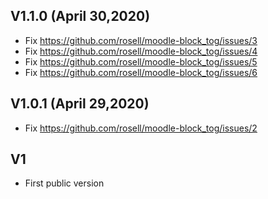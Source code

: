 ## V1.1.0 (April 30,2020)

- Fix https://github.com/rosell/moodle-block_tog/issues/3
- Fix https://github.com/rosell/moodle-block_tog/issues/4
- Fix https://github.com/rosell/moodle-block_tog/issues/5
- Fix https://github.com/rosell/moodle-block_tog/issues/6

## V1.0.1 (April 29,2020)

- Fix https://github.com/rosell/moodle-block_tog/issues/2


## V1

- First public version